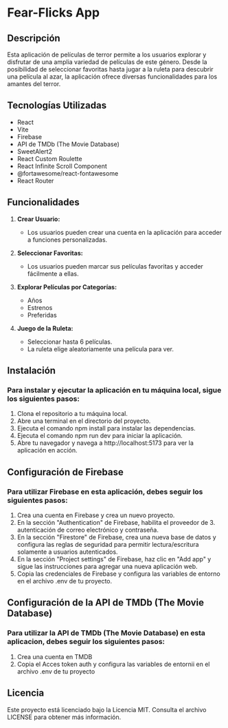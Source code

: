 # Fear-Flicks App

## Descripción

Esta aplicación de películas de terror permite a los usuarios explorar y disfrutar de una amplia variedad de películas de este género. Desde la posibilidad de seleccionar favoritas hasta jugar a la ruleta para descubrir una película al azar, la aplicación ofrece diversas funcionalidades para los amantes del terror.

## Tecnologías Utilizadas

- React
- Vite
- Firebase
- API de TMDb (The Movie Database)
- SweetAlert2
- React Custom Roulette
- React Infinite Scroll Component
- @fortawesome/react-fontawesome
- React Router

## Funcionalidades

1. **Crear Usuario:**
   - Los usuarios pueden crear una cuenta en la aplicación para acceder a funciones personalizadas.

2. **Seleccionar Favoritas:**
   - Los usuarios pueden marcar sus películas favoritas y acceder fácilmente a ellas.

3. **Explorar Películas por Categorías:**
   - Años
   - Estrenos
   - Preferidas

4. **Juego de la Ruleta:**
   - Seleccionar hasta 6 películas.
   - La ruleta elige aleatoriamente una película para ver.

## Instalación

### Para instalar y ejecutar la aplicación en tu máquina local, sigue los siguientes pasos:
 
1. Clona el repositorio a tu máquina local.
2. Abre una terminal en el directorio del proyecto.
3. Ejecuta el comando npm install para instalar las dependencias.
4. Ejecuta el comando npm run dev para iniciar la aplicación.
5. Abre tu navegador y navega a http://localhost:5173 para ver la aplicación en acción.

## Configuración de Firebase

### Para utilizar Firebase en esta aplicación, debes seguir los siguientes pasos:

1. Crea una cuenta en Firebase y crea un nuevo proyecto.
2. En la sección "Authentication" de Firebase, habilita el proveedor de 3. autenticación de correo electrónico y contraseña.
3. En la sección "Firestore" de Firebase, crea una nueva base de datos y configura las reglas de seguridad para permitir lectura/escritura solamente a usuarios autenticados.
4. En la sección "Project settings" de Firebase, haz clic en "Add app" y sigue las instrucciones para agregar una nueva aplicación web.
5. Copia las credenciales de Firebase y configura las variables de entorno en el archivo .env de tu proyecto.

## Configuración de la API de TMDb (The Movie Database)

### Para utilizar la API de TMDb (The Movie Database) en esta aplicacion, debes seguir los siguientes pasos:

1. Crea una cuenta en TMDB
2. Copia el Acces token auth y configura las variables de entornii en el archivo .env de tu proyecto

## Licencia

Este proyecto está licenciado bajo la Licencia MIT. Consulta el archivo LICENSE para obtener más información.
